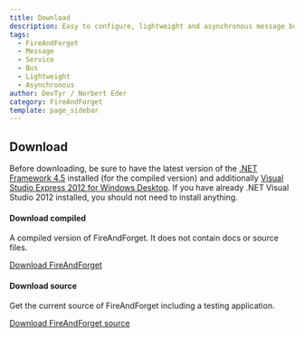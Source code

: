 ```yaml
---
title: Download
description: Easy to configure, lightweight and asynchronous message bus
tags: 
  - FireAndForget
  - Message
  - Service
  - Bus
  - Lightweight
  - Asynchronous
author: DevTyr / Norbert Eder
category: FireAndForget
template: page_sidebar
---
```


## Download

Before downloading, be sure to have the latest version of the [.NET Framework 4.5](http://www.microsoft.com/en-us/download/details.aspx?id=30653 "Download Microsoft .NET Framework 4.5") installed (for the compiled version) and additionally [Visual Studio Express 2012 for Windows Desktop](http://www.microsoft.com/visualstudio/eng/downloads#d-express-windows-desktop "Visual Studio Express 2012 for Windows Desktop"). If you have already .NET Visual Studio 2012 installed, you should not need to install anything.

<div class="row-fluid">
	<div class="span6">
	  <h4>Download compiled</h4>
	  <p>A compiled version of FireAndForget. It does not contain docs or source files.</p>
	  <p><a class="btn btn-large btn-primary" href="/files/faf.zip" onclick="_gaq.push(['_trackEvent', 'Getting started with FireAndForget', 'Download FireAndForget', 'Download compiled']);">Download FireAndForget</a></p>
	</div>
	<div class="span6">
	  <h4>Download source</h4>
	  <p>Get the current source of FireAndForget including a testing application.</p>
	  <p><a class="btn btn-large" href="https://github.com/devtyr/fireandforget/zipball/master" onclick="_gaq.push(['_trackEvent', 'Getting started with FireAndForget', 'Download FireAndForget', 'Download source']);">Download FireAndForget source</a></p>
	</div>
</div>


